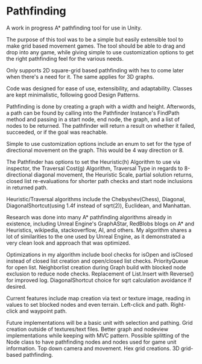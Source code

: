 # Pathfinding

A work in progress A* pathfinding tool for use in Unity.

The purpose of this tool was to be a simple but easily extensible tool to make grid based movement games. The tool should be able to drag and drop into any game, while giving simple to use customization options to get the right pathfinding feel for the various needs.

Only supports 2D square-grid based pathfinding with hex to come later when there's a need for it. The same applies for 3D graphs.

Code was designed for ease of use, extensibility, and adaptability. Classes are kept minimalistic, following good Design Patterns.

Pathfinding is done by creating a graph with a width and height. Afterwords, a path can be found by calling into the Pathfinder Instance's FindPath method and passing in a start node, end node, the graph, and a list of nodes to be returned.
The pathfinder will return a result on whether it failed, succeeded, or if the goal was reachable.

Simple to use customization options include an enum to set for the type of directional movement on the graph. This would be 4 way direction or 8.

The Pathfinder has options to set the Heuristic(h) Algorithm to use via inspector, the Traversal Cost(g) Algorithm, Traversal Type in regards to 8-directional diagonal movement, the Heuristic Scale, partial solution returns, closed list re-evaluations for shorter path checks and start node inclusions in returned path.

Heuristic/Traversal algorithms include the Chebyshev(Chess), Diagonal, DiagonalShortcut(using 1.4f instead of sqrt(2)), Euclidean, and Manhattan.

Research was done into many A* pathfinding algorithms already in existence, including Unreal Engine's GraphAStar, RedBlobs blogs on A* and Heuristics, wikipedia, stackoverflow, AI, and others.
My algorithm shares a lot of similarities to the one used by Unreal Engine, as it demonstrated a very clean look and approach that was optimized.

Optimizations in my algorithm include bool checks for isOpen and isClosed instead of closed list creation and open/closed list checks. PriorityQueue for open list. Neighborlist creation during Graph build with blocked node exclusion to reduce node checks. Replacement of List.Insert with Reverse() for improved log. DiagonalShortcut choice for sqrt calculation avoidance if desired. 

Current features include map creation via text or texture image, reading in values to set blocked nodes and even terrain. Left-click and path. Right-click and waypoint path.

Future implementations will be a basic unit with selection and pathing. Grid creation outside of textures/text files. Better graph and nodeview implementations while keeping with MVC pattern. Possible splitting of the Node class to have pathfinding nodes and nodes used for game unit information. Top down camera and movement. Hex grid creations. 3D grid-based pathfinding.
